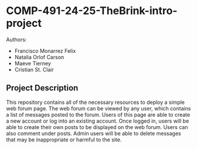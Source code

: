 # COMP-491-24-25-TheBrink-intro-project

Authors: 
- Francisco Monarrez Felix
- Natalia Orlof Carson
- Maeve Tierney
- Cristian St. Clair

## Project Description
This repository contains all of the necessary resources to deploy a simple web forum page. 
The web forum can be viewed by any user, which contains a list of messages posted to the forum.
Users of this page are able to create a new account or log into an existing account. 
Once logged in, users will be able to create their own posts to be displayed on the web forum. Users can also comment under posts.
Admin users will be able to delete messages that may be inappropriate or harmful to the site.
